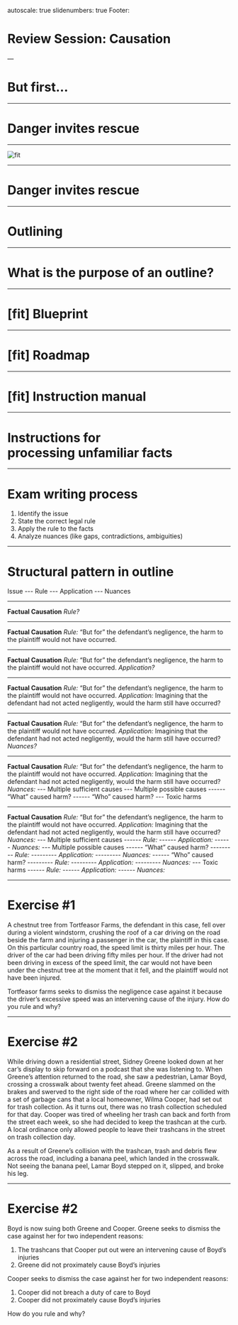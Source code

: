 autoscale: true
slidenumbers: true
Footer: 


# Review Session: Causation

—

# But first... 

---

# Danger invites rescue

---

![fit](images/danger-invites-rescue.jpg)

---

# Danger invites rescue

---


# Outlining

---

# What is the purpose of an outline?

---

# [fit] Blueprint

---

# [fit] Roadmap

---

# [fit] Instruction manual

---

# Instructions for <br>processing unfamiliar facts

---

# Exam writing process

1. Identify the issue
2. State the correct legal rule
3. Apply the rule to the facts
4. Analyze nuances (like gaps, contradictions, ambiguities)

---

# Structural pattern in outline

Issue
--- Rule
--- Application
--- Nuances

---

**Factual Causation**
_Rule?_

---

**Factual Causation**
_Rule:_ “But for” the defendant’s negligence, the harm to the plaintiff would not have occurred.

---

**Factual Causation**
_Rule:_ “But for” the defendant’s negligence, the harm to the plaintiff would not have occurred.
_Application?_

---

**Factual Causation**
_Rule:_ “But for” the defendant’s negligence, the harm to the plaintiff would not have occurred.
_Application:_ Imagining that the defendant had not acted negligently, would the harm still have occurred?

---

**Factual Causation**
_Rule:_ “But for” the defendant’s negligence, the harm to the plaintiff would not have occurred.
_Application:_ Imagining that the defendant had not acted negligently, would the harm still have occurred?
_Nuances?_

---

**Factual Causation**
_Rule:_ “But for” the defendant’s negligence, the harm to the plaintiff would not have occurred.
_Application:_ Imagining that the defendant had not acted negligently, would the harm still have occurred?
_Nuances:_ 
--- Multiple sufficient causes
--- Multiple possible causes
------  “What” caused harm?
------  “Who” caused harm?
--- Toxic harms

---
**Factual Causation**
_Rule:_ “But for” the defendant’s negligence, the harm to the plaintiff would not have occurred.
_Application:_ Imagining that the defendant had not acted negligently, would the harm still have occurred?
_Nuances:_ 
--- Multiple sufficient causes
------  _Rule:_
------  _Application:_
------  _Nuances:_
--- Multiple possible causes
------  “What” caused harm?
---------  _Rule:_
---------  _Application:_
---------  _Nuances:_
------  “Who” caused harm?
---------  _Rule:_
---------  _Application:_
---------  _Nuances:_
--- Toxic harms
------  _Rule:_
------  _Application:_
------  _Nuances:_

---

# Exercise #1
A chestnut tree from Tortfeasor Farms, the defendant in this case, fell over during a violent windstorm, crushing the roof of a car driving on the road beside the farm and injuring a passenger in the car, the plaintiff in this case. On this particular country road, the speed limit is thirty miles per hour. The driver of the car had been driving fifty miles per hour. If the driver had not been driving in excess of the speed limit, the car would not have been under the chestnut tree at the moment that it fell, and the plaintiff would not have been injured.

Tortfeasor farms seeks to dismiss the negligence case against it because the driver’s excessive speed was an intervening cause of the injury. How do you rule and why?

---

# Exercise #2
While driving down a residential street, Sidney Greene looked down at her car’s display to skip forward on a podcast that she was listening to. When Greene’s attention returned to the road, she saw a pedestrian, Lamar Boyd, crossing a crosswalk about twenty feet ahead. Greene slammed on the brakes and swerved to the right side of the road where her car collided with a set of garbage cans that a local homeowner, Wilma Cooper, had set out for trash collection. As it turns out, there was no trash collection scheduled for that day. Cooper was tired of wheeling her trash can back and forth from the street each week, so she had decided to keep the trashcan at the curb. A local ordinance only allowed people to leave their trashcans in the street on trash collection day.

As a result of Greene’s collision with the trashcan, trash and debris flew across the road, including a banana peel, which landed in the crosswalk. Not seeing the banana peel, Lamar Boyd stepped on it, slipped, and broke his leg.

---

# Exercise #2
Boyd is now suing both Greene and Cooper. Greene seeks to dismiss the case against her for two independent reasons:

1. The trashcans that Cooper put out were an intervening cause of Boyd’s injuries
2. Greene did not proximately cause Boyd’s injuries

Cooper seeks to dismiss the case against her for two independent reasons:

1. Cooper did not breach a duty of care to Boyd
2. Cooper did not proximately cause Boyd’s injuries
 
How do you rule and why?
